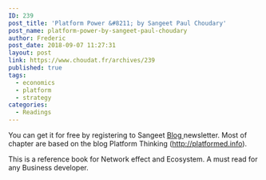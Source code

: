 ```yaml
---
ID: 239
post_title: 'Platform Power &#8211; by Sangeet Paul Choudary'
post_name: platform-power-by-sangeet-paul-choudary
author: Frederic
post_date: 2018-09-07 11:27:31
layout: post
link: https://www.choudat.fr/archives/239
published: true
tags:
  - economics
  - platform
  - strategy
categories:
  - Readings
---
```

<!-- wp:paragraph -->

You can get it for free by registering to Sangeet [Blog ][1]newsletter. Most of chapter are based on the blog Platform Thinking (<http://platformed.info>).

<!-- /wp:paragraph -->

<!-- wp:paragraph -->

This is a reference book for Network effect and Ecosystem. A must read for any Business developer.

<!-- /wp:paragraph -->

 [1]: http://platformed.info